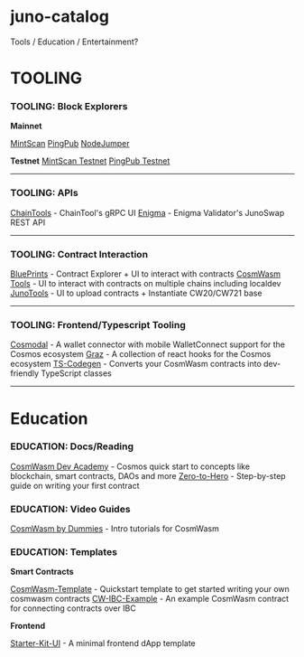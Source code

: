# juno-catalog

Tools / Education / Entertainment?

# TOOLING

### TOOLING: Block Explorers

**Mainnet**

[MintScan](https://www.mintscan.io/juno)
[PingPub](https://ping.pub/juno)
[NodeJumper](https://nodejumper.io/juno)

**Testnet**
[MintScan Testnet](https://testnet.mintscan.io/juno-testnet)
[PingPub Testnet](https://testnet.ping.pub/juno)

---

### TOOLING: APIs

[ChainTools](https://juno.grpcui.chaintools.host/) - ChainTool's gRPC UI
[Enigma](https://api-junoswap.enigma-validator.com/swagger/#/) - Enigma Validator's JunoSwap REST API

---

### TOOLING: Contract Interaction

[BluePrints](https://blueprints.juno.giansalex.dev/#/) - Contract Explorer + UI to interact with contracts
[CosmWasm Tools](https://cosmwasm.tools/) - UI to interact with contracts on multiple chains including localdev
[JunoTools](https://test.juno.tools/) - UI to upload contracts + Instantiate CW20/CW721 base  

---

### TOOLING: Frontend/Typescript Tooling

[Cosmodal](https://github.com/NoahSaso/cosmodal) - A wallet connector with mobile WalletConnect support for the Cosmos ecosystem
[Graz](https://github.com/strangelove-ventures/graz) - A collection of react hooks for the Cosmos ecosystem
[TS-Codegen](https://github.com/CosmWasm/ts-codegen) - Converts your CosmWasm contracts into dev-friendly TypeScript classes

---

# Education

### EDUCATION: Docs/Reading

[CosmWasm Dev Academy](https://docs.cosmwasm.com/dev-academy/intro) - Cosmos quick start to concepts like blockchain, smart contracts, DAOs and more
[Zero-to-Hero](https://github.com/Callum-A/cosmwasm-zero-to-hero) - Step-by-step guide on writing your first contract

### EDUCATION: Video Guides

[CosmWasm by Dummies](https://youtu.be/YsrUGv6M8KQ) - Intro tutorials for CosmWasm

### EDUCATION: Templates

**Smart Contracts**

[CosmWasm-Template](https://github.com/CosmWasm/cw-template) - Quickstart template to get started writing your own cosmwasm contracts
[CW-IBC-Example](https://github.com/ezekiiel/cw-ibc-example) - An example CosmWasm contract for connecting contracts over IBC

**Frontend**

[Starter-Kit-UI](https://github.com/CosmosContracts/starter-kit) - A minimal frontend dApp template









